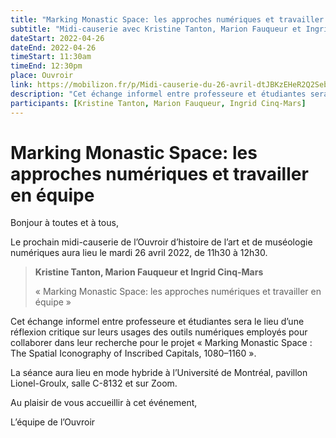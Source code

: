 ```yaml
---
title: "Marking Monastic Space: les approches numériques et travailler en équipe"
subtitle: "Midi-causerie avec Kristine Tanton, Marion Fauqueur et Ingrid Cinq-Mars"
dateStart: 2022-04-26
dateEnd: 2022-04-26
timeStart: 11:30am
timeEnd: 12:30pm
place: Ouvroir
link: https://mobilizon.fr/p/Midi-causerie-du-26-avril-dtJBKzEHeR2Q2Seb3qggqL
description: "Cet échange informel entre professeure et étudiantes sera le lieu d’une réflexion critique sur leurs usages des outils numériques employés pour collaborer dans leur recherche pour le projet « Marking Monastic Space : The Spatial Iconography of Inscribed Capitals, 1080–1160 »."
participants: [Kristine Tanton, Marion Fauqueur, Ingrid Cinq-Mars]
---
```


# Marking Monastic Space: les approches numériques et travailler en équipe

Bonjour à toutes et à tous,

Le prochain midi-causerie de l’Ouvroir d’histoire de l’art et de muséologie numériques aura lieu le mardi 26 avril 2022, de 11h30 à 12h30.

> **Kristine Tanton, Marion Fauqueur et Ingrid Cinq-Mars**
>
> « Marking Monastic Space: les approches numériques et travailler en équipe »

Cet échange informel entre professeure et étudiantes sera le lieu d’une réflexion critique sur leurs usages des outils numériques employés pour collaborer dans leur recherche pour le projet « Marking Monastic Space : The Spatial Iconography of Inscribed Capitals, 1080–1160 ».

La séance aura lieu en mode hybride à l’Université de Montréal, pavillon Lionel-Groulx, salle C-8132 et sur Zoom.

Au plaisir de vous accueillir à cet événement,

L’équipe de l’Ouvroir
